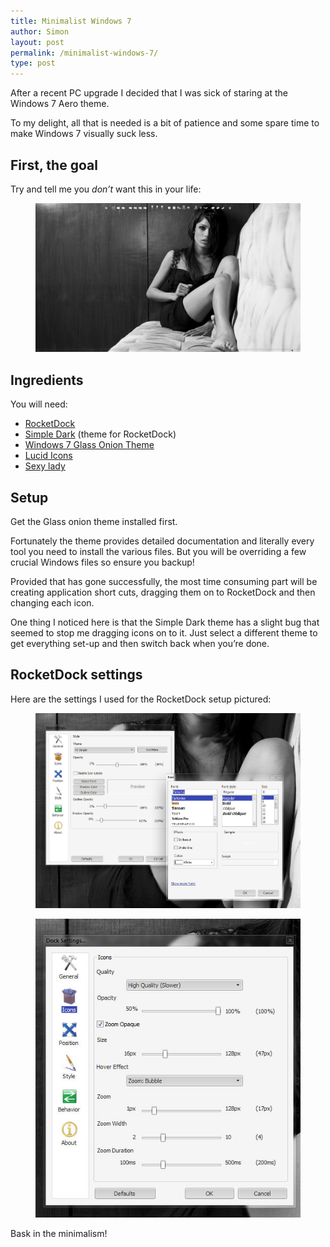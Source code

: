 ```yaml
---
title: Minimalist Windows 7
author: Simon
layout: post
permalink: /minimalist-windows-7/
type: post
---
```

After a recent PC upgrade I decided that I was sick of staring at the Windows 7 Aero theme.

To my delight, all that is needed is a bit of patience and some spare time to make Windows 7 visually suck less.

## First, the goal

Try and tell me you *don’t* want this in your life:

<figure class="Figure Figure--vSpaceLrg">
    <a class="Figure-link js-imgPop" href="/assets/images/uploads/2011/08/wallpaper1.jpg">
        <img class="Figure-img" src="/assets/images/uploads/2011/08/wallpaper1-1024x576.jpg">
    </a>
</figure>

## Ingredients

You will need:

*   [RocketDock][1]
*   [Simple Dark][2] (theme for RocketDock)
*   [Windows 7 Glass Onion Theme][3]
*   [Lucid Icons][4]
*   [Sexy lady][5]

## Setup

Get the Glass onion theme installed first.

Fortunately the theme provides detailed documentation and literally every tool you need to install the various files. But you will be overriding a few crucial Windows files so ensure you backup!

Provided that has gone successfully, the most time consuming part will be creating application short cuts, dragging them on to RocketDock and then changing each icon.

One thing I noticed here is that the Simple Dark theme has a slight bug that seemed to stop me dragging icons on to it. Just select a different theme to get everything set-up and then switch back when you’re done.

## RocketDock settings

Here are the settings I used for the RocketDock setup pictured:

<figure class="Figure Figure--vSpaceLrg">
    <a class="Figure-link js-imgPop" href="/assets/images/uploads/2011/08/dock-settings1.jpg">
        <img class="Figure-img" src="/assets/images/uploads/2011/08/dock-settings1.jpg">
    </a>
</figure>

<figure class="Figure Figure--vSpaceLrg">
    <img class="Figure-img" src="/assets/images/uploads/2011/08/dock-settings2.jpg">
</figure>

Bask in the minimalism!

 [1]: http://rocketdock.com/
 [2]: http://rocketdock.com/addon/skins/27333
 [3]: http://solmiler.deviantart.com/art/Glass-Onion-for-W7-202355689
 [4]: http://leechiahan.deviantart.com/art/Lucid-Icons-104175952
 [5]: http://arts-wallpapers.com/wordpress/2011/04/girls-wallpapers-black-and-white-red-lips-desktop/

